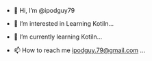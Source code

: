- 👋 Hi, I’m @ipodguy79
- 👀 I’m interested in Learning Kotiln...
- 🌱 I’m currently learning Kotiln...

- 📫 How to reach me ipodguy.79@gmail.com ...

<!---
ipodguy79/ipodguy79 is a ✨ special ✨ repository because its `README.md` (this file) appears on your GitHub profile.
You can click the Preview link to take a look at your changes.
--->

